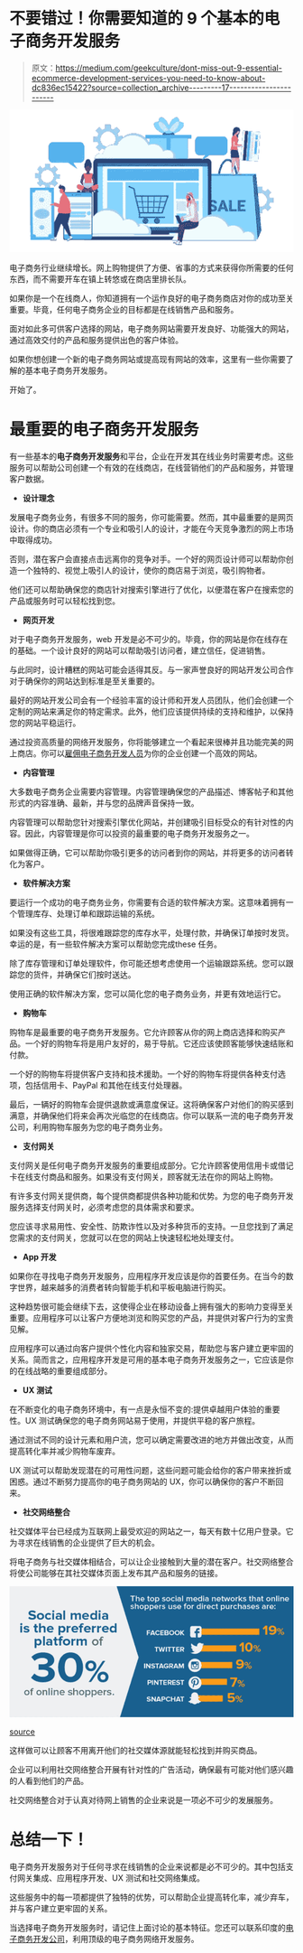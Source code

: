 # 不要错过！你需要知道的 9 个基本的电子商务开发服务

> 原文：<https://medium.com/geekculture/dont-miss-out-9-essential-ecommerce-development-services-you-need-to-know-about-dc836ec15422?source=collection_archive---------17----------------------->

![](img/bf802fb109ca558362e8b44bc1c4ac64.png)

电子商务行业继续增长。网上购物提供了方便、省事的方式来获得你所需要的任何东西，而不需要开车在镇上转悠或在商店里排长队。

如果你是一个在线商人，你知道拥有一个运作良好的电子商务商店对你的成功至关重要。毕竟，任何电子商务企业的目标都是在线销售产品和服务。

面对如此多可供客户选择的网站，电子商务网站需要开发良好、功能强大的网站，通过高效交付的产品和服务提供出色的客户体验。

如果你想创建一个新的电子商务网站或提高现有网站的效率，这里有一些你需要了解的基本电子商务开发服务。

开始了。

# 最重要的电子商务开发服务

有一些基本的**电子商务开发服务**和平台，企业在开发其在线业务时需要考虑。这些服务可以帮助公司创建一个有效的在线商店，在线营销他们的产品和服务，并管理客户数据。

*   **设计理念**

发展电子商务业务，有很多不同的服务，你可能需要。然而，其中最重要的是网页设计。你的商店必须有一个专业和吸引人的设计，才能在今天竞争激烈的网上市场中取得成功。

否则，潜在客户会直接点击远离你的竞争对手。一个好的网页设计师可以帮助你创造一个独特的、视觉上吸引人的设计，使你的商店易于浏览，吸引购物者。

他们还可以帮助确保您的商店针对搜索引擎进行了优化，以便潜在客户在搜索您的产品或服务时可以轻松找到您。

*   **网页开发**

对于电子商务开发服务，web 开发是必不可少的。毕竟，你的网站是你在线存在的基础。一个设计良好的网站可以帮助吸引访问者，建立信任，促进销售。

与此同时，设计糟糕的网站可能会适得其反。与一家声誉良好的网站开发公司合作对于确保你的网站达到标准是至关重要的。

最好的网站开发公司会有一个经验丰富的设计师和开发人员团队，他们会创建一个定制的网站来满足你的特定需求。此外，他们应该提供持续的支持和维护，以保持您的网站平稳运行。

通过投资高质量的网络开发服务，你将能够建立一个看起来很棒并且功能完美的网上商店。你可以[雇佣电子商务开发人员](https://www.valuecoders.com/hire-developers/hire-ecommerce-developers?utm_source=eCommerce+developer&utm_medium=Anu_B11&utm_id=Medium)为你的企业创建一个高效的网站。

*   **内容管理**

大多数电子商务企业需要内容管理。内容管理确保您的产品描述、博客帖子和其他形式的内容准确、最新，并与您的品牌声音保持一致。

内容管理可以帮助您针对搜索引擎优化网站，并创建吸引目标受众的有针对性的内容。因此，内容管理是你可以投资的最重要的电子商务开发服务之一。

如果做得正确，它可以帮助你吸引更多的访问者到你的网站，并将更多的访问者转化为客户。

*   **软件解决方案**

要运行一个成功的电子商务业务，你需要有合适的软件解决方案。这意味着拥有一个管理库存、处理订单和跟踪运输的系统。

如果没有这些工具，将很难跟踪您的库存水平，处理付款，并确保订单按时发货。幸运的是，有一些软件解决方案可以帮助您完成‌these 任务。

除了库存管理和订单处理软件，你可能还想考虑使用一个运输跟踪系统。您可以跟踪您的货件，并确保它们按时送达。

使用正确的软件解决方案，您可以简化您的电子商务业务，并更有效地运行它。

*   **购物车**

购物车是最重要的电子商务开发服务。它允许顾客从你的网上商店选择和购买产品。一个好的购物车将是用户友好的，易于导航。它还应该使顾客能够快速结账和付款。

一个好的购物车将提供客户支持和技术援助。一个好的购物车将提供各种支付选项，包括信用卡、PayPal 和其他在线支付处理器。

最后，一辆好的购物车会提供退款或满意度保证。这将确保客户对他们的购买感到满意，并确保他们将来会再次光临您的在线商店。你可以联系一流的电子商务开发公司，利用购物车服务为您的电子商务业务。

*   **支付网关**

支付网关是任何电子商务开发服务的重要组成部分。它允许顾客使用信用卡或借记卡在线支付商品和服务。如果没有支付网关，顾客就无法在你的网站上购物。

有许多支付网关提供商，每个提供商都提供各种功能和优势。为您的电子商务开发服务选择支付网关时，必须考虑您的具体需求和要求。

您应该寻求易用性、安全性、防欺诈性以及对多种货币的支持。一旦您找到了满足您需求的支付网关，您就可以在您的网站上快速轻松地处理支付。

*   **App 开发**

如果你在寻找电子商务开发服务，应用程序开发应该是你的首要任务。在当今的数字世界，越来越多的消费者转向智能手机和平板电脑进行购买。

这种趋势很可能会继续下去，这使得企业在移动设备上拥有强大的影响力变得至关重要。应用程序可以让客户方便地浏览和购买您的产品，并提供对客户行为的宝贵见解。

应用程序可以通过向客户提供个性化内容和独家交易，帮助您与客户建立更牢固的关系。简而言之，应用程序开发是可用的基本电子商务开发服务之一，它应该是你的在线战略的重要组成部分。

*   **UX 测试**

在不断变化的电子商务环境中，有一点是永恒不变的:提供卓越用户体验的重要性。UX 测试确保您的电子商务网站易于使用，并提供平稳的客户旅程。

通过测试不同的设计元素和用户流，您可以确定需要改进的地方并做出改变，从而提高转化率并减少购物车废弃。

UX 测试可以帮助发现潜在的可用性问题，这些问题可能会给你的客户带来挫折或困惑。通过不断努力提高你的电子商务网站的 UX，你可以确保你的客户不断回来。

*   **社交网络整合**

社交媒体平台已经成为互联网上最受欢迎的网站之一，每天有数十亿用户登录。它为寻求在线销售的企业提供了巨大的机会。

将电子商务与社交媒体相结合，可以让企业接触到大量的潜在客户。社交网络整合将使公司能够在其社交媒体页面上发布其产品和服务的链接。

![](img/bfa2341ce38618cd6b03c2daf3b9812a.png)

[source](https://financesonline.com/40-essential-ecommerce-statistics-2019-analysis-of-trends-data-and-market-share/)

这样做可以让顾客不用离开他们的社交媒体源就能轻松找到并购买商品。

企业可以利用社交网络整合开展有针对性的广告活动，确保最有可能对他们感兴趣的人看到他们的产品。

社交网络整合对于认真对待网上销售的企业来说是一项必不可少的发展服务。

# 总结一下！

电子商务开发服务对于任何寻求在线销售的企业来说都是必不可少的。其中包括支付网关集成、应用程序开发、UX 测试和社交网络集成。

这些服务中的每一项都提供了独特的优势，可以帮助企业提高转化率，减少弃车，并与客户建立更牢固的关系。

当选择电子商务开发服务时，请记住上面讨论的基本特征。您还可以联系印度的[电子商务开发公司](https://www.valuecoders.com/industries/retail-ecommerce-software-development?utm_source=eCommerce+developer&utm_medium=Anu_B11&utm_id=Medium)，利用顶级的电子商务网络开发服务。